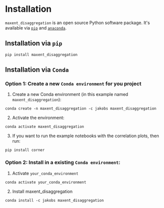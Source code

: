 # Installation

`maxent_disaggregation` is an open source Python software package. It's available via [`pip`](https://pypi.org/project/pip/) and [`anaconda`](https://anaconda.org). 


## Installation via `pip` 
```console
pip install maxent_disaggregation
```

## Installation via `Conda`

### Option 1: Create a new `Conda environment` for you project
1. Create a new Conda environment (in this example named `maxent_disaggregation`):

```console
conda create -n maxent_disaggregation -c jakobs maxent_disaggregation
```

2. Activate the environment:

```console
conda activate maxent_disaggregation
```

3. If you want to run the example notebooks with the correlation plots, then run:
```console
pip install corner
```




### Option 2: Install in a existing `Conda environment`:
1. Activate `your_conda_environment`
```console
conda activate your_conda_environment
```

2. Install maxent_disaggregation
```console
conda install -c jakobs maxent_disaggregation
```
